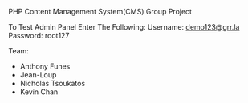 PHP Content Management System(CMS) Group Project

To Test Admin Panel Enter The Following:
Username: demo123@grr.la
Password: root127

Team:

- Anthony Funes
- Jean-Loup
- Nicholas Tsoukatos 
- Kevin Chan
